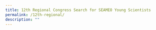 ```yaml
---
title: 12th Regional Congress Search for SEAMEO Young Scientists
permalink: /12th-regional/
description: ""
---
```

